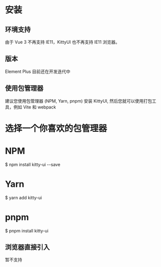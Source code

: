 # 安装

## 环境支持

由于 Vue 3 不再支持 IE11，KittyUI 也不再支持 IE11 浏览器。

## 版本

Element Plus 目前还在开发迭代中

## 使用包管理器

建议您使用包管理器 (NPM, Yarn, pnpm) 安装 KittyUI, 然后您就可以使用打包工具，例如 Vite 和 webpack

# 选择一个你喜欢的包管理器

# NPM
$ npm install kitty-ui --save

# Yarn
$ yarn add kitty-ui

# pnpm
$ pnpm install kitty-ui

## 浏览器直接引入

暂不支持